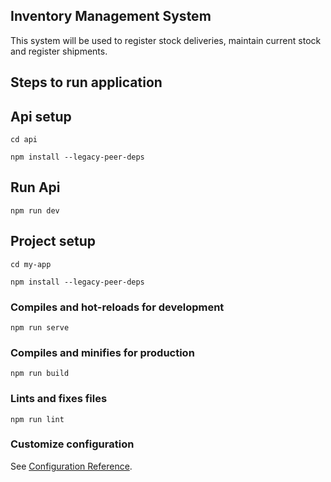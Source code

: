 ## Inventory Management System


This system will be used to register stock deliveries, maintain current stock and register shipments.

## Steps to run application

## Api setup

```
cd api

npm install --legacy-peer-deps
```

## Run Api

```
npm run dev
```

## Project setup

```
cd my-app

npm install --legacy-peer-deps
```

### Compiles and hot-reloads for development
```
npm run serve
```

### Compiles and minifies for production
```
npm run build
```

### Lints and fixes files
```
npm run lint
```

### Customize configuration
See [Configuration Reference](https://cli.vuejs.org/config/).